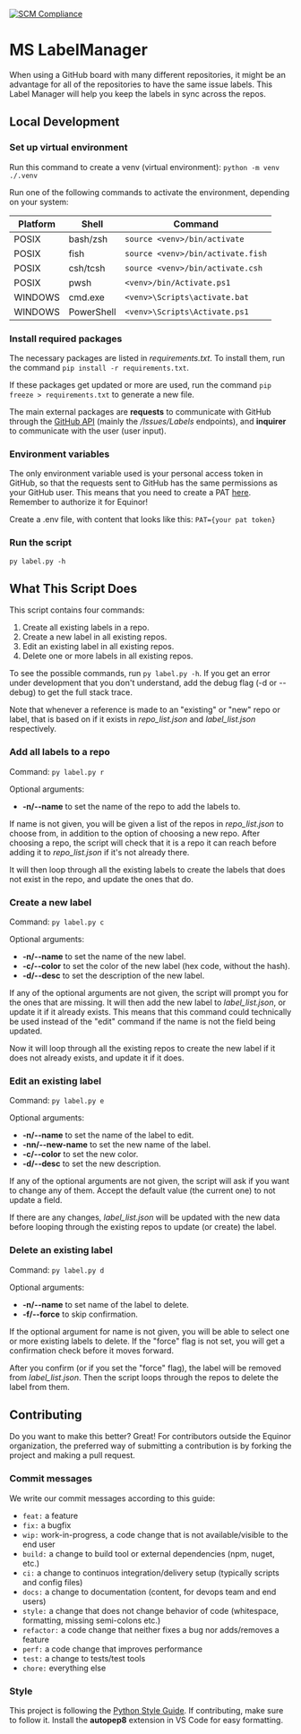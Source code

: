 [![SCM Compliance](https://scm-compliance-api.radix.equinor.com/repos/equinor/MS-LabelManager/badge)](https://scm-compliance-api.radix.equinor.com/repos/equinor/MS-LabelManager/badge)

# MS LabelManager

When using a GitHub board with many different repositories, it might be an advantage for all of the repositories to have the same issue labels. This Label Manager will help you keep the labels in sync across the repos.

## Local Development

### Set up virtual environment

Run this command to create a venv (virtual environment): ```python -m venv ./.venv```

Run one of the following commands to activate the environment, depending on your system:

| Platform | Shell | Command |
| - | - | - |
| POSIX | bash/zsh | ```source <venv>/bin/activate``` |
| POSIX | fish | ```source <venv>/bin/activate.fish``` |
| POSIX | csh/tcsh | ```source <venv>/bin/activate.csh``` |
| POSIX | pwsh | ```<venv>/bin/Activate.ps1``` |
| WINDOWS | cmd.exe | ```<venv>\Scripts\activate.bat``` |
| WINDOWS | PowerShell | ```<venv>\Scripts\Activate.ps1``` |

### Install required packages

The necessary packages are listed in *requirements.txt*. To install them, run the command ```pip install -r requirements.txt```.

If these packages get updated or more are used, run the command ```pip freeze > requirements.txt``` to generate a new file.

The main external packages are **requests** to communicate with GitHub through the [GitHub API](https://docs.github.com/en/rest?apiVersion=2022-11-28) (mainly the */Issues/Labels* endpoints), and **inquirer** to communicate with the user (user input).

### Environment variables

The only environment variable used is your personal access token in GitHub, so that the requests sent to GitHub has the same permissions as your GitHub user. This means that you need to create a PAT [here](https://github.com/settings/tokens). Remember to authorize it for Equinor!

Create a .env file, with content that looks like this:
```PAT={your pat token}```

### Run the script

```py label.py -h```

## What This Script Does

This script contains four commands:
1. Create all existing labels in a repo.
2. Create a new label in all existing repos.
3. Edit an existing label in all existing repos.
4. Delete one or more labels in all existing repos.

To see the possible commands, run ```py label.py -h```. If you get an error under development that you don't understand, add the debug flag (-d or --debug) to get the full stack trace.

Note that whenever a reference is made to an "existing" or "new" repo or label, that is based on if it exists in *repo_list.json* and *label_list.json* respectively.

### Add all labels to a repo

Command: ```py label.py r```

Optional arguments:
- **-n/--name** to set the name of the repo to add the labels to.

If name is not given, you will be given a list of the repos in *repo_list.json* to choose from, in addition to the option of choosing a new repo. After choosing a repo, the script will check that it is a repo it can reach before adding it to *repo_list.json* if it's not already there.

It will then loop through all the existing labels to create the labels that does not exist in the repo, and update the ones that do.

### Create a new label

Command: ```py label.py c```

Optional arguments:
- **-n/--name** to set the name of the new label.
- **-c/--color** to set the color of the new label (hex code, without the hash).
- **-d/--desc** to set the description of the new label.

If any of the optional arguments are not given, the script will prompt you for the ones that are missing. It will then add the new label to *label_list.json*, or update it if it already exists. This means that this command could technically be used instead of the "edit" command if the name is not the field being updated.

Now it will loop through all the existing repos to create the new label if it does not already exists, and update it if it does.

### Edit an existing label

Command: ```py label.py e```

Optional arguments:
- **-n/--name** to set the name of the label to edit.
- **-nn/--new-name** to set the new name of the label.
- **-c/--color** to set the new color.
- **-d/--desc** to set the new description.

If any of the optional arguments are not given, the script will ask if you want to change any of them. Accept the default value (the current one) to not update a field.

If there are any changes, *label_list.json* will be updated with the new data before looping through the existing repos to update (or create) the label.

### Delete an existing label

Command: ```py label.py d```

Optional arguments:
- **-n/--name** to set name of the label to delete.
- **-f/--force** to skip confirmation.

If the optional argument for name is not given, you will be able to select one or more existing labels to delete. If the "force" flag is not set, you will get a confirmation check before it moves forward.

After you confirm (or if you set the "force" flag), the label will be removed from *label_list.json*. Then the script loops through the repos to delete the label from them.

## Contributing

Do you want to make this better? Great! For contributors outside the Equinor organization, the preferred way of submitting a contribution is by forking the project and making a pull request.

### Commit messages

We write our commit messages according to this guide:

- `feat:` a feature
- `fix:` a bugfix
- `wip:` work-in-progress, a code change that is not available/visible to the end user
- `build:` a change to build tool or external dependencies (npm, nuget, etc.)
- `ci:` a change to continuos integration/delivery setup (typically scripts and config files)
- `docs:` a change to documentation (content, for devops team and end users)
- `style:` a change that does not change behavior of code (whitespace, formatting, missing semi-colons etc.)
- `refactor:` a code change that neither fixes a bug nor adds/removes a feature
- `perf:` a code change that improves performance
- `test:` a change to tests/test tools
- `chore:` everything else

### Style

This project is following the [Python Style Guide](https://peps.python.org/pep-0008/). If contributing, make sure to follow it. Install the **autopep8** extension in VS Code for easy formatting.
